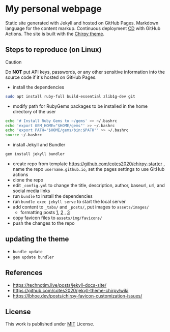 # My personal webpage

Static site generated with Jekyll and hosted on GitHub Pages. Markdown language for the content markup. Continuous deployment [CD] with GitHub Actions. The site is built with the [Chirpy theme][chirpy].

## Steps to reproduce (on Linux)

> [!CAUTION]
> Do **NOT** put API keys, passwords, or any other sensitive information into the source code if it's hosted on GitHub Pages.

- install the dependencies
```bash
sudo apt install ruby-full build-essential zlib1g-dev git
```
- modify path for RubyGems packages to be installed in the home directory of the user
```bash
echo '# Install Ruby Gems to ~/gems' >> ~/.bashrc
echo 'export GEM_HOME="$HOME/gems"' >> ~/.bashrc
echo 'export PATH="$HOME/gems/bin:$PATH"' >> ~/.bashrc
source ~/.bashrc
```
- install Jekyll and Bundler
```bash
gem install jekyll bundler
```

- create repo from template https://github.com/cotes2020/chirpy-starter , name the repo `username.github.io`, set the pages settings to use GitHub actions
- clone the repo
- edit `_config.yml` to change the title, description, author, baseurl, url, and social media links
- run `bundle` to install the dependencies
- run `bundle exec jekyll serve` to start the local server
- add content to `_tabs/` and `_posts/`, put images to `assets/images/`
  - formatting posts [1](https://jekyllrb.com/docs/posts/), [2](https://docs.github.com/en/get-started/writing-on-github/getting-started-with-writing-and-formatting-on-github/basic-writing-and-formatting-syntax#alerts) , [3](https://www.markdownguide.org/cheat-sheet/)
- copy favicon files to `assets/img/favicons/`
- push the changes to the repo

## updating the theme

- `bundle update`
- `gem update bundler`

## References

- https://technotim.live/posts/jekyll-docs-site/
- https://github.com/cotes2020/jekyll-theme-chirpy/wiki
- https://lbhoe.dev/posts/chirpy-favicon-customization-issues/

## License

This work is published under [MIT][mit] License.

[gem]: https://rubygems.org/gems/jekyll-theme-chirpy
[chirpy]: https://github.com/cotes2020/jekyll-theme-chirpy/
[CD]: https://en.wikipedia.org/wiki/Continuous_deployment
[mit]: https://github.com/cotes2020/chirpy-starter/blob/master/LICENSE
